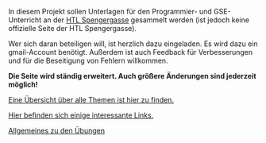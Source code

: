 In diesem Projekt sollen Unterlagen für den Programmier- und GSE-Unterricht an der [HTL Spengergasse](http://www.spengergasse.at) gesammelt werden (ist jedoch keine offizielle Seite der HTL Spengergasse).

Wer sich daran beteiligen will, ist herzlich dazu eingeladen. Es wird dazu ein gmail-Account benötigt. Außerdem ist auch Feedback für Verbesserungen und für die Beseitigung von Fehlern willkommen.


**Die Seite wird ständig erweitert. Auch größere Änderungen sind jederzeit möglich!**


[Eine Übersicht über alle Themen ist hier zu finden.](themen_uebersicht.md)

[Hier befinden sich einige interessante Links.](links.md)

[Allgemeines zu den Übungen](anleitung_uebungen.md)

